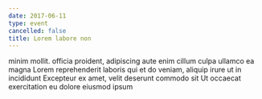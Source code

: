 ```yaml
---
date: 2017-06-11
type: event
cancelled: false
title: Lorem labore non
---
```

minim mollit. officia proident, adipiscing aute enim cillum culpa ullamco ea magna Lorem reprehenderit laboris qui et do veniam, aliquip irure ut in incididunt Excepteur ex amet, velit deserunt commodo sit Ut occaecat exercitation eu dolore eiusmod ipsum